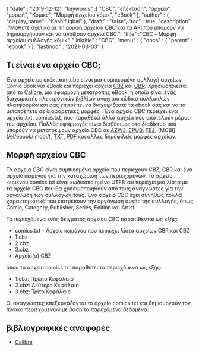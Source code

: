 {
  "date" : "2019-12-12",
  "keywords" :[ "CBC", "επέκταση", "αρχείο", "μορφή", "Κόμικς", "Μορφή αρχείου κόμικ", "eBook" ],
  "author" : {
    "display_name" : "Kashif Iqbal"
},
  "draft" : "false",
  "toc" : true,
  "description" :"Μάθετε σχετικά με τη μορφή αρχείου CBC και τα API που μπορούν να δημιουργήσουν και να ανοίξουν αρχεία CBC.",
  "title" :"CBC - Μορφή αρχείου συλλογής κόμικ",
  "linktitle" : "CBC",
  "menu" : {
    "docs" : {
      "parent" : "ebook"
}
},
  "lastmod" : "2021-03-03"
}

## Τι είναι ένα αρχείο CBC;

Ένα αρχείο με επέκταση .cbc είναι μια συμπιεσμένη συλλογή αρχείων Comic Book για eBook και περιέχει αρχεία [CBZ](/el/ebook/cbz/) και [CBR](/el/ebook/cbr/). Χρησιμοποιείται από το [Calibre](https://calibre-ebook.com/), μια εφαρμογή μετατροπής eBook, η οποία είναι ένας διαχειριστής ηλεκτρονικών βιβλίων ανοιχτού κώδικα πολλαπλών πλατφορμών και σας επιτρέπει να διαχειρίζεστε τα ebook σας και να τα μετατρέπετε σε διαφορετικές μορφές . Ένα αρχείο CBC περιέχει ένα αρχείο .txt, comics.txt, που παραθέτει άλλα αρχεία που αποτελούν μέρος του αρχείου. Πολλές εφαρμογές είναι διαθέσιμες στο διαδίκτυο που μπορούν να μετατρέψουν αρχεία CBC σε [AZW3](/el/ebook/azw3/), [EPUB](/el/ebook/epub/), [FB2](/el/ebook/fb2/), [MOBI](/el/ebook/ mobi/), [TXT](/el/word-processing/txt/), [PDF](/el/pdf/) και άλλες δημοφιλείς μορφές αρχείων.

## Μορφή αρχείου CBC

Τα αρχεία CBC είναι συμπιεσμένα αρχεία που περιέχουν CBZ, CBR και ένα αρχείο κειμένου για την καταχώριση των περιεχομένων. Το αρχείο κειμένου comics.txt είναι κωδικοποιημένο UTF8 και περιέχει μια λίστα με τα αρχεία CBC που θα χρησιμοποιηθούν από τους αναγνώστες για την οργάνωση των συλλογών τους. Ένα αρχείο CBC έχει συνήθως πολλά χαρακτηριστικά που επιτρέπουν την οργάνωση αυτής της συλλογής, όπως Comic, Category, Publisher, Series, Edition και Artist.

Τα περιεχόμενα ενός δείγματος αρχείου CBC παρατίθενται ως εξής:

* comics.txt - Αρχείο κειμένου που περιέχει λίστα αρχείων CBR και CBZ
* 1.cbz
* 2.cbz
* 3.cbz
* Αρχείο(α) CBZ

όπου το αρχείο comics.txt παραθέτει τα περιεχόμενα ως εξής:

* 1.cbz: Πρώτο Κεφάλαιο
* 2.cbz: Δεύτερο Κεφάλαιο
* 3.cbz: Τρίτο Κεφάλαιο

Οι αναγνώστες επεξεργάζονται το αρχείο comics.txt και δημιουργούν τον πίνακα περιεχομένων με βάση τα παρεχόμενα δεδομένα.

## βιβλιογραφικές αναφορές

* [Calibre](https://calibre-ebook.com/)

